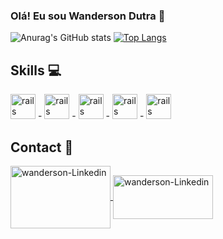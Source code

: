 ### Olá! Eu sou Wanderson Dutra 👋



<!--
**Wandersondu/Wandersondu** is a ✨ _special_ ✨ repository because its `README.md` (this file) appears on your GitHub profile.

Here are some ideas to get you started:

- 🔭 I’m currently working on ...
- 🌱 I’m currently learning ...
- 👯 I’m looking to collaborate on ...
- 🤔 I’m looking for help with ...
- 💬 Ask me about ...
- 📫 How to reach me: ...
- 😄 Pronouns: ...
- ⚡ Fun fact: ...
-->
![Anurag's GitHub stats](https://github-readme-stats.vercel.app/api?username=wandersondu&theme=calm&show_icons=buefy)
[![Top Langs](https://github-readme-stats.vercel.app/api/top-langs/?username=wandersondu&theme=calm&show_icons=buefy)](https://github.com/wandersondu/github-readme-stats)








<h2>Skills 💻 </h2> 

<img src="https://cdn.jsdelivr.net/gh/devicons/devicon/icons/html5/html5-original.svg" alt="rails" width="40" heigth="40" style="max-width:100%"></img> - 
<img src="https://cdn.jsdelivr.net/gh/devicons/devicon/icons/css3/css3-original.svg" alt="rails" width="40" heigth="40" style="max-width:100%"></img> - 
<img src="https://cdn.jsdelivr.net/gh/devicons/devicon/icons/github/github-original.svg" alt="rails" width="40" heigth="40" style="max-width:100%"></img> - 
<img src="https://cdn.jsdelivr.net/gh/devicons/devicon/icons/git/git-original.svg" alt="rails" width="40" heigth="40" style="max-width:100%"></img> -
<img src="https://cdn.jsdelivr.net/gh/devicons/devicon/icons/javascript/javascript-original.svg" alt="rails" width="40" heigth="40" style="max-width:100%"></img>


<h2>Contact 📱</h2>


<a href="https://www.linkedin.com/in/wanderson-dutra/" target="_black"> 
<img align="center" alt="wanderson-Linkedin" height="100" width="150" style="width:160px; style="background:black; src="https://cdn.jsdelivr.net/gh/devicons/devicon/icons/linkedin/linkedin-original-wordmark.svg"
style="max-width:100%;">
</a>

<a href="https://www.instagram.com/dutra_g07/" target="_black"> 
<img align="center" alt="wanderson-Linkedin" height="70" width="120" style="width:160px; style="background:black; src="https://marcas-logos.net/wp-content/uploads/2020/01/Instagram-logo-tumb.jpg"
style="max-width:100%;">
</a>

